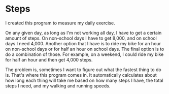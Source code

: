 # Steps
I created this program to measure my daily exercise.

On any given day, as long as I'm not working all day, I have to get a certain amount of steps. On non-school days I have to get 8,000, and on school days I need 4,000. Another
option that I have is to ride my bike for an hour on non-school days or for half an hour on school days. The final option is to do a combination of those. For example, on a
weekend, I could ride my bike for half an hour and then get 4,000 steps.

The problem is, sometimes I want to figure out what the fastest thing to do is. That's where this program comes in. It automatically calculates about how long each thing will take
me based on how many steps I have, the total steps I need, and my walking and running speeds.
